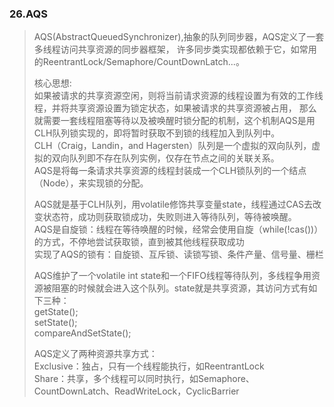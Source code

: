 ### 26.AQS
>AQS(AbstractQueuedSynchronizer),抽象的队列同步器，AQS定义了一套多线程访问共享资源的同步器框架，
>许多同步类实现都依赖于它，如常用的ReentrantLock/Semaphore/CountDownLatch...。                        
>           
>核心思想:                      
 如果被请求的共享资源空闲，则将当前请求资源的线程设置为有效的工作线程，并将共享资源设置为锁定状态，如果被请求的共享资源被占用，
>那么就需要一套线程阻塞等待以及被唤醒时锁分配的机制，这个机制AQS是用CLH队列锁实现的，即将暂时获取不到锁的线程加入到队列中。                   
 CLH（Craig，Landin，and Hagersten）队列是一个虚拟的双向队列，虚拟的双向队列即不存在队列实例，仅存在节点之间的关联关系。                          
 AQS是将每一条请求共享资源的线程封装成一个CLH锁队列的一个结点（Node），来实现锁的分配。                           
>       
>AQS就是基于CLH队列，用volatile修饰共享变量state，线程通过CAS去改变状态符，成功则获取锁成功，失败则进入等待队列，等待被唤醒。                      
 AQS是自旋锁：线程在等待唤醒的时候，经常会使用自旋（while(!cas())）的方式，不停地尝试获取锁，直到被其他线程获取成功                  
 实现了AQS的锁有：自旋锁、互斥锁、读锁写锁、条件产量、信号量、栅栏                 
>           
>AQS维护了一个volatile int state和一个FIFO线程等待队列，多线程争用资源被阻塞的时候就会进入这个队列。state就是共享资源，其访问方式有如下三种：                                
 getState();            
>setState();        
>compareAndSetState();            
>               
>AQS定义了两种资源共享方式：                                    
 Exclusive：独占，只有一个线程能执行，如ReentrantLock                  
 Share：共享，多个线程可以同时执行，如Semaphore、CountDownLatch、ReadWriteLock，CyclicBarrier                      